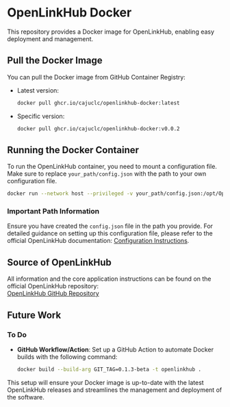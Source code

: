# OpenLinkHub Docker

This repository provides a Docker image for OpenLinkHub, enabling easy deployment and management.

## Pull the Docker Image

You can pull the Docker image from GitHub Container Registry:

- Latest version:
  ```bash
  docker pull ghcr.io/cajuclc/openlinkhub-docker:latest
  ```

- Specific version:
  ```bash
  docker pull ghcr.io/cajuclc/openlinkhub-docker:v0.0.2
  ```

## Running the Docker Container

To run the OpenLinkHub container, you need to mount a configuration file. Make sure to replace `your_path/config.json` with the path to your own configuration file.

```bash
docker run --network host --privileged -v your_path/config.json:/opt/OpenLinkHub/config.json openlinkhub
```

### Important Path Information

Ensure you have created the `config.json` file in the path you provide. For detailed guidance on setting up this configuration file, please refer to the official OpenLinkHub documentation: [Configuration Instructions](https://github.com/jurkovic-nikola/OpenLinkHub/tree/main?tab=readme-ov-file#5-configuration).

## Source of OpenLinkHub

All information and the core application instructions can be found on the official OpenLinkHub repository:  
[OpenLinkHub GitHub Repository](https://github.com/jurkovic-nikola/OpenLinkHub/tree/main)

## Future Work

### To Do

- **GitHub Workflow/Action**: Set up a GitHub Action to automate Docker builds with the following command:
  ```bash
  docker build --build-arg GIT_TAG=0.1.3-beta -t openlinkhub .
  ```

This setup will ensure your Docker image is up-to-date with the latest OpenLinkHub releases and streamlines the management and deployment of the software.
